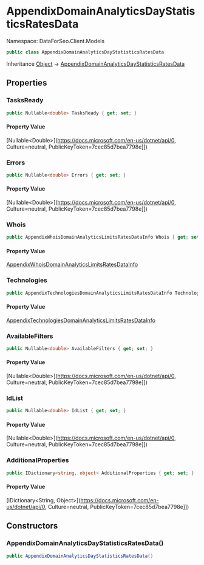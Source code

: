 # AppendixDomainAnalyticsDayStatisticsRatesData

Namespace: DataForSeo.Client.Models

```csharp
public class AppendixDomainAnalyticsDayStatisticsRatesData
```

Inheritance [Object](https://docs.microsoft.com/en-us/dotnet/api/Object) → [AppendixDomainAnalyticsDayStatisticsRatesData](./AppendixDomainAnalyticsDayStatisticsRatesData.md)

## Properties

### **TasksReady**

```csharp
public Nullable<double> TasksReady { get; set; }
```

#### Property Value

[Nullable&lt;Double&gt;](https://docs.microsoft.com/en-us/dotnet/api/0, Culture=neutral, PublicKeyToken=7cec85d7bea7798e]])<br>

### **Errors**

```csharp
public Nullable<double> Errors { get; set; }
```

#### Property Value

[Nullable&lt;Double&gt;](https://docs.microsoft.com/en-us/dotnet/api/0, Culture=neutral, PublicKeyToken=7cec85d7bea7798e]])<br>

### **Whois**

```csharp
public AppendixWhoisDomainAnalyticsLimitsRatesDataInfo Whois { get; set; }
```

#### Property Value

[AppendixWhoisDomainAnalyticsLimitsRatesDataInfo](./AppendixWhoisDomainAnalyticsLimitsRatesDataInfo.md)<br>

### **Technologies**

```csharp
public AppendixTechnologiesDomainAnalyticsLimitsRatesDataInfo Technologies { get; set; }
```

#### Property Value

[AppendixTechnologiesDomainAnalyticsLimitsRatesDataInfo](./AppendixTechnologiesDomainAnalyticsLimitsRatesDataInfo.md)<br>

### **AvailableFilters**

```csharp
public Nullable<double> AvailableFilters { get; set; }
```

#### Property Value

[Nullable&lt;Double&gt;](https://docs.microsoft.com/en-us/dotnet/api/0, Culture=neutral, PublicKeyToken=7cec85d7bea7798e]])<br>

### **IdList**

```csharp
public Nullable<double> IdList { get; set; }
```

#### Property Value

[Nullable&lt;Double&gt;](https://docs.microsoft.com/en-us/dotnet/api/0, Culture=neutral, PublicKeyToken=7cec85d7bea7798e]])<br>

### **AdditionalProperties**

```csharp
public IDictionary<string, object> AdditionalProperties { get; set; }
```

#### Property Value

[IDictionary&lt;String, Object&gt;](https://docs.microsoft.com/en-us/dotnet/api/0, Culture=neutral, PublicKeyToken=7cec85d7bea7798e]])<br>

## Constructors

### **AppendixDomainAnalyticsDayStatisticsRatesData()**

```csharp
public AppendixDomainAnalyticsDayStatisticsRatesData()
```
